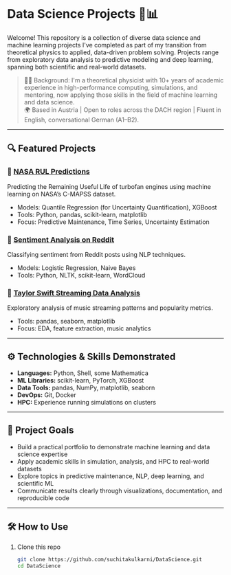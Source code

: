 # Data Science Projects 🧠📊

Welcome! This repository is a collection of diverse data science and machine learning projects I've completed as part of my transition from theoretical physics to applied, data-driven problem solving. Projects range from exploratory data analysis to predictive modeling and deep learning, spanning both scientific and real-world datasets.

> 👨‍🔬 Background: I'm a theoretical physicist with 10+ years of academic experience in high-performance computing, simulations, and mentoring, now applying those skills in the field of machine learning and data science.  
> 🌍 Based in Austria | Open to roles across the DACH region | Fluent in English, conversational German (A1–B2).

---

## 🔍 Featured Projects

### 🔧 [NASA RUL Predictions](./NASA_RUL_predictions)
Predicting the Remaining Useful Life of turbofan engines using machine learning on NASA’s C-MAPSS dataset.
- Models: Quantile Regression (for Uncertainty Quantification), XGBoost
- Tools: Python, pandas, scikit-learn, matplotlib
- Focus: Predictive Maintenance, Time Series, Uncertainty Estimation

### 💬 [Sentiment Analysis on Reddit](./Reddit_Sentiment)
Classifying sentiment from Reddit posts using NLP techniques.
- Models: Logistic Regression, Naive Bayes
- Tools: Python, NLTK, scikit-learn, WordCloud

### 🎵 [Taylor Swift Streaming Data Analysis](./TaylorSwift_Data)
Exploratory analysis of music streaming patterns and popularity metrics.
- Tools: pandas, seaborn, matplotlib
- Focus: EDA, feature extraction, music analytics

---

## ⚙️ Technologies & Skills Demonstrated

- **Languages:** Python, Shell, some Mathematica
- **ML Libraries:** scikit-learn, PyTorch, XGBoost
- **Data Tools:** pandas, NumPy, matplotlib, seaborn
- **DevOps:** Git, Docker
- **HPC:** Experience running simulations on clusters

---

## 🧭 Project Goals

- Build a practical portfolio to demonstrate machine learning and data science expertise
- Apply academic skills in simulation, analysis, and HPC to real-world datasets
- Explore topics in predictive maintenance, NLP, deep learning, and scientific ML
- Communicate results clearly through visualizations, documentation, and reproducible code

---

## 🛠 How to Use

1. Clone this repo  
   ```bash
   git clone https://github.com/suchitakulkarni/DataScience.git
   cd DataScience
